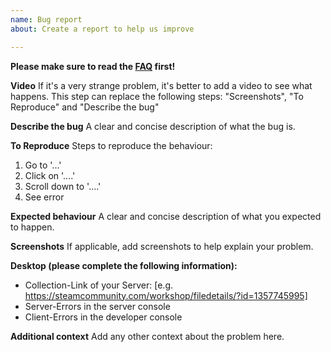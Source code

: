```yaml
---
name: Bug report
about: Create a report to help us improve

---
```


**Please make sure to read the [FAQ](https://github.com/Alf21/TTT2/wiki/faq) first!**

**Video**
If it's a very strange problem, it's better to add a video to see what happens. This step can replace the following steps: "Screenshots", "To Reproduce" and "Describe the bug"

**Describe the bug**
A clear and concise description of what the bug is.

**To Reproduce**
Steps to reproduce the behaviour:
1. Go to '...'
2. Click on '....'
3. Scroll down to '....'
4. See error

**Expected behaviour**
A clear and concise description of what you expected to happen.

**Screenshots**
If applicable, add screenshots to help explain your problem.

**Desktop (please complete the following information):**
 - Collection-Link of your Server: [e.g. https://steamcommunity.com/workshop/filedetails/?id=1357745995]
 - Server-Errors in the server console
 - Client-Errors in the developer console

**Additional context**
Add any other context about the problem here.
